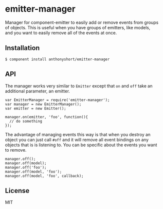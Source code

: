 
# emitter-manager

Manager for component-emitter to easily add or remove events from groups of objects. This
is useful when you have groups of emitters, like models, and you want to easily remove
all of the events at once.

## Installation

    $ component install anthonyshort/emitter-manager

## API

The manager works very similar to `Emitter` except that `on` and `off` take an additional parameter, an emitter.

    var EmitterManager = require('emitter-manager');
    var manager = new EmitterManager();
    var emitter = new Emitter();

    manager.on(emitter, 'foo', function(){
      // do something
    });

The advantage of managing events this way is that when you destroy an object you can just call `#off` and it will
remove all event bindings on any objects that is is listening to. You can be specific about the events you want to remove.

    manager.off();
    manager.off(model);
    manager.off('foo');
    manager.off(model, 'foo');
    manager.off(model, 'foo', callback);

## License

  MIT
